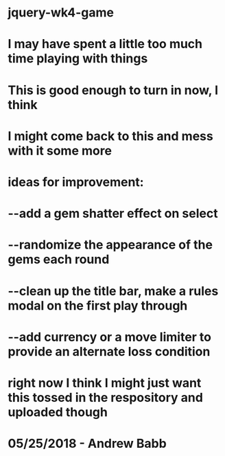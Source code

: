 # jquery-wk4-game
# 
# I may have spent a little too much time playing with things
# This is good enough to turn in now, I think
# I might come back to this and mess with it some more
#
# ideas for improvement:
#
# --add a gem shatter effect on select
# --randomize the appearance of the gems each round
# --clean up the title bar, make a rules modal on the first play through
# --add currency or a move limiter to provide an alternate loss condition
# 
# right now I think I might just want this tossed in the respository and uploaded though
# 05/25/2018 - Andrew Babb